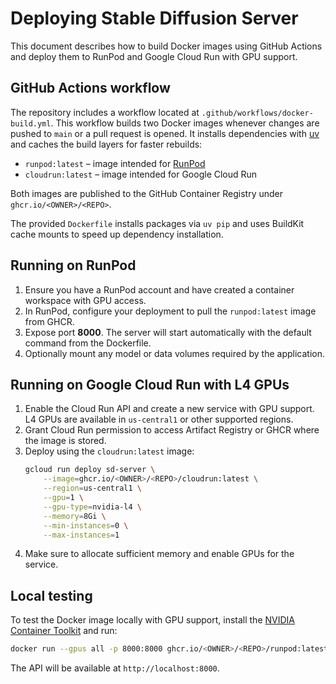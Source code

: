 # Deploying Stable Diffusion Server

This document describes how to build Docker images using GitHub Actions and deploy them to RunPod and Google Cloud Run with GPU support.

## GitHub Actions workflow

The repository includes a workflow located at `.github/workflows/docker-build.yml`. This workflow builds two Docker images whenever changes are pushed to `main` or a pull request is opened. It installs dependencies with [uv](https://github.com/astral-sh/uv) and caches the build layers for faster rebuilds:

- `runpod:latest` – image intended for [RunPod](https://www.runpod.io/)
- `cloudrun:latest` – image intended for Google Cloud Run

Both images are published to the GitHub Container Registry under `ghcr.io/<OWNER>/<REPO>`.

The provided `Dockerfile` installs packages via `uv pip` and uses BuildKit cache mounts to speed up dependency installation.

## Running on RunPod

1. Ensure you have a RunPod account and have created a container workspace with GPU access.
2. In RunPod, configure your deployment to pull the `runpod:latest` image from GHCR.
3. Expose port **8000**. The server will start automatically with the default command from the Dockerfile.
4. Optionally mount any model or data volumes required by the application.

## Running on Google Cloud Run with L4 GPUs

1. Enable the Cloud Run API and create a new service with GPU support. L4 GPUs are available in `us-central1` or other supported regions.
2. Grant Cloud Run permission to access Artifact Registry or GHCR where the image is stored.
3. Deploy using the `cloudrun:latest` image:
   ```bash
   gcloud run deploy sd-server \
       --image=ghcr.io/<OWNER>/<REPO>/cloudrun:latest \
       --region=us-central1 \
       --gpu=1 \
       --gpu-type=nvidia-l4 \
       --memory=8Gi \
       --min-instances=0 \
       --max-instances=1
   ```
4. Make sure to allocate sufficient memory and enable GPUs for the service.

## Local testing

To test the Docker image locally with GPU support, install the [NVIDIA Container Toolkit](https://docs.nvidia.com/datacenter/cloud-native/container-toolkit/install-guide.html) and run:

```bash
docker run --gpus all -p 8000:8000 ghcr.io/<OWNER>/<REPO>/runpod:latest
```

The API will be available at `http://localhost:8000`.
